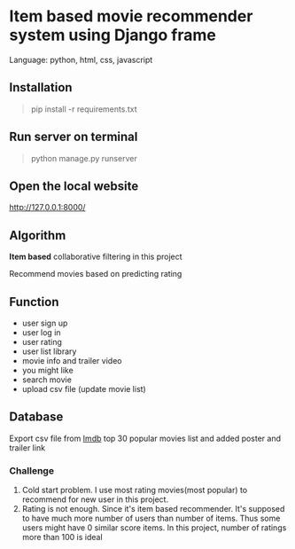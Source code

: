 # Item based movie recommender system using Django frame
Language: python, html, css, javascript

## Installation

>pip install -r requirements.txt
>

## Run server on terminal
>python manage.py runserver
>

## Open the local website
http://127.0.0.1:8000/

## Algorithm
**Item based** collaborative filtering in this project

Recommend movies based on predicting rating 

## Function
- user sign up
- user log in
- user rating
- user list library
- movie info and trailer video
- you might like
- search movie
- upload csv file (update movie list)

## Database
Export csv file from [Imdb](https://www.imdb.com/list/ls022753498/) top 30 popular movies list and added poster and trailer link

### Challenge
1. Cold start problem. I use most rating movies(most popular) to recommend for new user in this project.
2. Rating is not enough. Since it's item based recommender. It's supposed to have much more number of users than number of items. Thus some users might have 0 similar score items. In this project, number of ratings more than 100 is ideal
